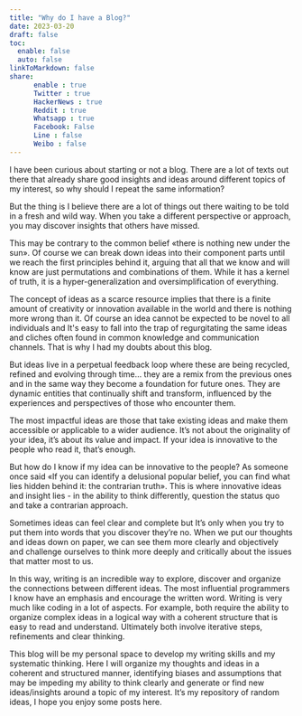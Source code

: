 ```yaml
---
title: "Why do I have a Blog?"
date: 2023-03-20
draft: false
toc:
  enable: false
  auto: false
linkToMarkdown: false
share:
      enable : true
      Twitter : true
      HackerNews : true
      Reddit : true
      Whatsapp : true
      Facebook: False
      Line : false
      Weibo : false
---
```

I have been curious about starting or not a blog. There are a lot of texts out there that already share good insights and ideas  around different topics of my interest, so why should I repeat the same information?  

But the thing is I believe there are a lot of things out there waiting to be told in a fresh and wild way. When you take a different perspective or approach, you may discover insights that others have missed.

This may be contrary to the common belief «there is nothing new under the sun». Of course we can break down ideas into their component parts until we reach the first principles behind it, arguing that all that we know and will know are  just permutations and combinations of them. While it has a kernel of truth, it is a hyper-generalization and oversimplification of everything.

The concept of ideas as a scarce resource implies that there is a finite amount of creativity or innovation available in the world and there is nothing more wrong than it. Of course an idea cannot be expected to be novel to all individuals and It's easy to fall into the trap of regurgitating the same ideas and cliches often found in common knowledge and communication channels. That is why I had my doubts about this blog.

But  ideas live in a perpetual feedback loop where these are being recycled, refined and evolving through time… they are a remix from the previous ones and in the same way they become a foundation for future ones. They are dynamic entities that continually shift and transform, influenced by the experiences and perspectives of those who encounter them.

The most impactful ideas are those that take existing ideas and make them accessible or applicable to a wider audience. It’s not about the originality of your idea, it’s about its value and impact. If your idea is innovative to the people who read it, that’s enough.

But how do I know if my idea can be innovative to the people? As someone once said «If you can identify a delusional popular belief, you can find what lies hidden behind it: the contrarian truth». This is where innovative ideas and insight lies - in the ability to think differently, question the status quo and take a contrarian approach.

Sometimes ideas can feel clear and complete but It’s only when you try to put them into words that you discover they’re no.  When we put our thoughts and ideas down on paper, we can see them more clearly and objectively and challenge ourselves to think more deeply and critically about the issues that matter most to us. 

In this way, writing is an incredible way to explore, discover and organize the connections between different ideas. The most influential programmers I know have an emphasis and encourage the written word. Writing is very much like coding in a lot of aspects. For example, both require the ability to organize complex ideas in a logical way with a coherent structure that is easy to read and understand. Ultimately both involve iterative steps, refinements and clear thinking.

This blog will be my personal space to develop my writing skills and my systematic thinking. Here I will  organize my thoughts and ideas in a coherent and structured manner,  identifying biases and assumptions that may be impeding my ability to think clearly and generate or find new ideas/insights around a topic of my interest. It’s my repository of random ideas, I hope you enjoy some posts here.